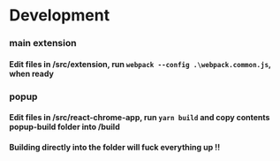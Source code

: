 # Development

### main extension

#### Edit files in /src/extension, run `webpack --config .\webpack.common.js`, when ready

### popup

#### Edit files in /src/react-chrome-app, run `yarn build` and copy contents popup-build folder into /build
#### Building directly into the folder will fuck everything up !!